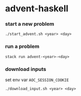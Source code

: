 # advent-haskell

### start a new problem
`./start_advent.sh <year> <day>`

### run a problem

`stack run advent-<year>-<day>`

### download inputs
set env var `AOC_SESSION_COOKIE`

`./download_input.sh <year> <day>`
